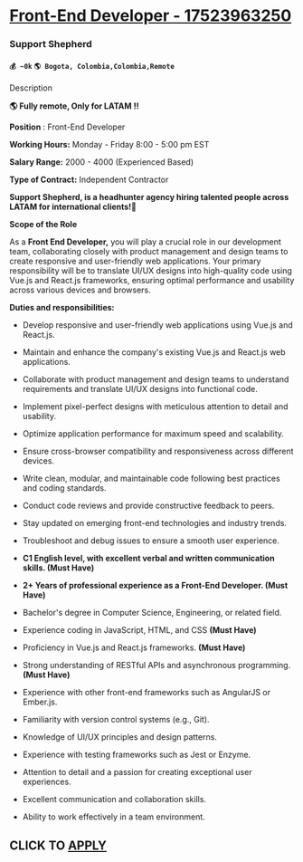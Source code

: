# [Front-End Developer - 17523963250](https://www.remotewlb.com/apply/front-end-developer-17523963250)  
### Support Shepherd  
#### `💰 ~0k` `🌎 Bogota, Colombia,Colombia,Remote`  

Description

**🌎 Fully remote, Only for LATAM ‼️**

 **Position** : Front-End Developer

 **Working Hours:** Monday - Friday 8:00 - 5:00 pm EST

 **Salary Range:** 2000 - 4000 (Experienced Based)

 **Type of Contract:** Independent Contractor

 **Support Shepherd, is a headhunter agency hiring talented people across LATAM for international clients!🚀**

 **Scope of the Role**

As a **Front End Developer,** you will play a crucial role in our development team, collaborating closely with product management and design teams to create responsive and user-friendly web applications. Your primary responsibility will be to translate UI/UX designs into high-quality code using Vue.js and React.js frameworks, ensuring optimal performance and usability across various devices and browsers.

 **Duties and responsibilities:**

  * Develop responsive and user-friendly web applications using Vue.js and React.js.
  * Maintain and enhance the company's existing Vue.js and React.js web applications.
  * Collaborate with product management and design teams to understand requirements and translate UI/UX designs into functional code.
  * Implement pixel-perfect designs with meticulous attention to detail and usability.
  * Optimize application performance for maximum speed and scalability.
  * Ensure cross-browser compatibility and responsiveness across different devices.
  * Write clean, modular, and maintainable code following best practices and coding standards.
  * Conduct code reviews and provide constructive feedback to peers.
  * Stay updated on emerging front-end technologies and industry trends.
  * Troubleshoot and debug issues to ensure a smooth user experience.

  * **C1 English level, with excellent verbal and written communication skills. (Must Have)**
  * **2+ Years of professional experience as a Front-End Developer. (Must Have)**
  * Bachelor's degree in Computer Science, Engineering, or related field.
  * Experience coding in JavaScript, HTML, and CSS **(Must Have)**
  * Proficiency in Vue.js and React.js frameworks. **(Must Have)**
  * Strong understanding of RESTful APIs and asynchronous programming. **(Must Have)**
  * Experience with other front-end frameworks such as AngularJS or Ember.js.
  * Familiarity with version control systems (e.g., Git).
  * Knowledge of UI/UX principles and design patterns.
  * Experience with testing frameworks such as Jest or Enzyme.
  * Attention to detail and a passion for creating exceptional user experiences.
  * Excellent communication and collaboration skills.
  * Ability to work effectively in a team environment.

  
## CLICK TO [APPLY](https://www.remotewlb.com/apply/front-end-developer-17523963250)

